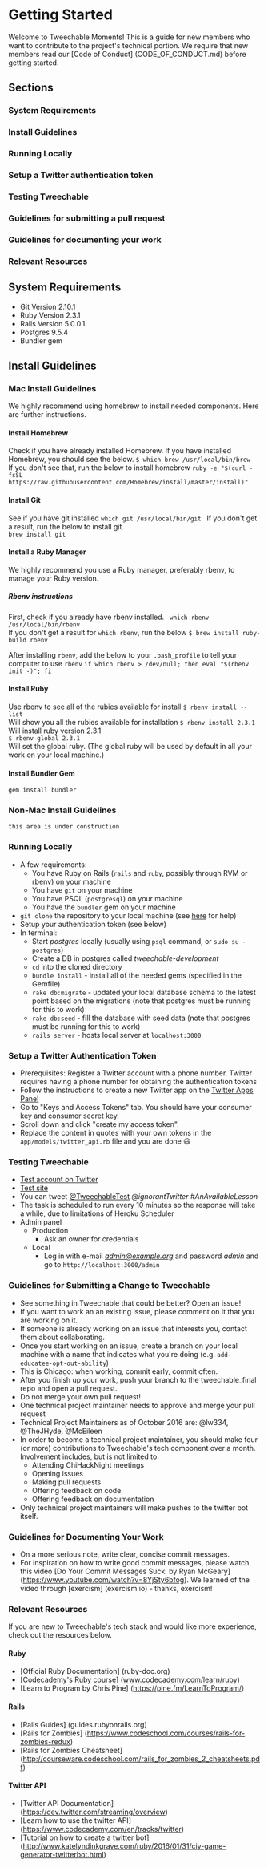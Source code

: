 # Getting Started
Welcome to Tweechable Moments!  This is a guide for new members who want to contribute to the project's technical portion.  We require that new members read our [Code of Conduct] (CODE_OF_CONDUCT.md) before getting started.

## Sections
### System Requirements
### Install Guidelines
### Running Locally
### Setup a Twitter authentication token
### Testing Tweechable
### Guidelines for submitting a pull request
### Guidelines for documenting your work
### Relevant Resources


## System Requirements
- Git Version 2.10.1
- Ruby Version 2.3.1
- Rails Version 5.0.0.1
- Postgres 9.5.4
- Bundler gem

## Install Guidelines
### Mac Install Guidelines 
We highly recommend using homebrew to install needed components.  Here are further instructions.

#### Install Homebrew
Check if you have already installed Homebrew.  If you have installed Homebrew, you should see the below.
`$ which brew
/usr/local/bin/brew`  
If you don't see that, run the below to install homebrew 
`ruby -e "$(curl -fsSL https://raw.githubusercontent.com/Homebrew/install/master/install)" `

#### Install Git
See if you have git installed
`which git
 /usr/local/bin/git ` 
 If you don't get a result, run the below to install git.  
`brew install git`

#### Install a Ruby Manager
We highly recommend you use a Ruby manager, preferably rbenv, to manage your Ruby version.

##### Rbenv instructions
First, check if you already have rbenv installed.
` which rbenv 
/usr/local/bin/rbenv`  
If you don't get a result for `which rbenv`, run the below 
`$ brew install ruby-build rbenv`

After installing `rbenv`, add the below to your `.bash_profile` to tell your computer to use `rbenv`
`if which rbenv > /dev/null; then eval "$(rbenv init -)"; fi`

#### Install Ruby
Use rbenv to see all of the rubies available for install
`$ rbenv install --list`  
Will show you all the rubies available for installation
`$ rbenv install 2.3.1`  
Will install ruby version 2.3.1  
`$ rbenv global 2.3.1`  
Will set the global ruby.  (The global ruby will be used by default in all your work on your local machine.)

#### Install Bundler Gem
`gem install bundler`

### Non-Mac Install Guidelines
`this area is under construction`

### Running Locally
- A few requirements:
	- You have Ruby on Rails (`rails` and `ruby`, possibly through RVM or rbenv) on your machine
	- You have `git` on your machine
	- You have PSQL (`postgresql`) on your machine
	- You have the `bundler` gem on your machine
- `git clone` the repository to your local machine (see [here](https://help.github.com/articles/cloning-a-repository/) for help)
- Setup your authentication token (see below)
- In terminal:
	- Start *postgres* locally (usually using `psql` command, or `sudo su - postgres`)
	- Create a DB in postgres called *tweechable-development*
	- `cd` into the cloned directory
	- `bundle install` - install all of the needed gems (specified in the Gemfile)
	- `rake db:migrate` - updated your local database schema to the latest point based on the migrations (note that postgres must be running for this to work)
	- `rake db:seed` - fill the database with seed data (note that postgres must be running for this to work)
	- `rails server` - hosts local server at `localhost:3000`

### Setup a Twitter Authentication Token 
- Prerequisites: Register a Twitter account with a phone number. Twitter requires having a phone number for obtaining the authentication tokens 
- Follow the instructions to create a new Twitter app on the [Twitter Apps Panel](https://apps.twitter.com/)
- Go to "Keys and Access Tokens" tab. You should have your consumer key and consumer secret key.
- Scroll down and click "create my access token". 
- Replace the content in quotes with your own tokens in the `app/models/twitter_api.rb` file and you are done :smiley:

### Testing Tweechable
- [Test account on Twitter](https://twitter.com/TweechableTest)
- [Test site](https://tweechable-test.herokuapp.com/)
- You can tweet [@TweechableTest](https://twitter.com/TweechableTest) @*ignorantTwitter* #*AnAvailableLesson*  
- The task is scheduled to run every 10 minutes so the response will take a while, due to limitations of Heroku Scheduler
- Admin panel
	- Production
		- Ask an owner for credentials
	- Local
		- Log in with e-mail *admin@example.org* and password *admin* and go to `http://localhost:3000/admin`

### Guidelines for Submitting a Change to Tweechable
 - See something in Tweechable that could be better?  Open an issue!
 - If you want to work an an existing issue, please comment on it that you are working on it.  
- If someone is already working on an issue that interests you, contact them about collaborating.
 - Once you start working on an issue, create a branch on your local machine with a name that indicates what you're doing (e.g. `add-educatee-opt-out-ability`)
 - This is Chicago: when working, commit early, commit often.
 - After you finish up your work, push your branch to the tweechable_final repo and open a pull request.
 - Do not merge your own pull request!
 - One technical project maintainer needs to approve and merge your pull request
 - Technical Project Maintainers as of October 2016 are: @lw334, @TheJHyde, @McEileen
 - In order to become a technical project maintainer, you should make four (or more) contributions to Tweechable's tech component over a month.  Involvement includes, but is not limited to:
 	- Attending ChiHackNight meetings
 	- Opening issues
 	- Making pull requests 
 	- Offering feedback on code
 	- Offering feedback on documentation
 - Only technical project maintainers will make pushes to the twitter bot itself.

### Guidelines for Documenting Your Work
- On a more serious note, write clear, concise commit messages.
- For inspiration on how to write good commit messages, please watch this video [Do Your Commit Messages Suck: by Ryan McGeary] (https://www.youtube.com/watch?v=8YjSty6bfog).  We learned of the video through [exercism] (exercism.io) - thanks, exercism!


### Relevant Resources
If you are new to Tweechable's tech stack and would like more experience, check out the resources below.

#### Ruby
- [Official Ruby Documentation] (ruby-doc.org)
- [Codecademy's Ruby course] (www.codecademy.com/learn/ruby)
- [Learn to Program by Chris Pine] (https://pine.fm/LearnToProgram/)

#### Rails
- [Rails Guides] (guides.rubyonrails.org)
- [Rails for Zombies] (https://www.codeschool.com/courses/rails-for-zombies-redux)
- [Rails for Zombies Cheatsheet] (http://courseware.codeschool.com/rails_for_zombies_2_cheatsheets.pdf)

#### Twitter API
- [Twitter API Documentation] (https://dev.twitter.com/streaming/overview)
- [Learn how to use the twitter API] (https://www.codecademy.com/en/tracks/twitter)
- [Tutorial on how to create a twitter bot] (http://www.katelyndinkgrave.com/ruby/2016/01/31/civ-game-generator-twitterbot.html)


